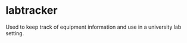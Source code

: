 labtracker
===========

Used to keep track of equipment information and use in a university lab setting.